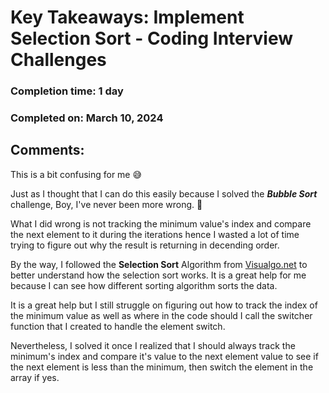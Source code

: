 # Key Takeaways: Implement Selection Sort - Coding Interview Challenges
### Completion time: 1 day
### Completed on: March 10, 2024

## Comments:

This is a bit confusing for me 😅

Just as I thought that I can do this easily because I solved the ***Bubble Sort*** challenge, Boy, I've never been more wrong. 🤣

What I did wrong is not tracking the minimum value's index and compare the next element to it during the iterations hence I wasted a lot of time trying to figure out why the result is returning in decending order. 

By the way, I followed the **Selection Sort** Algorithm from [Visualgo.net](https://visualgo.net/) to better understand how the selection sort works. It is a great help for me because I can see how different sorting algorithm sorts the data. 

It is a great help but I still struggle on figuring out how to track the index of the minimum value as well as where in the code should I call the switcher function that I created to handle the element switch.

Nevertheless, I solved it once I realized that I should always track the minimum's index and compare it's value to the next element value to see if the next element is less than the minimum, then switch the element in the array if yes.
